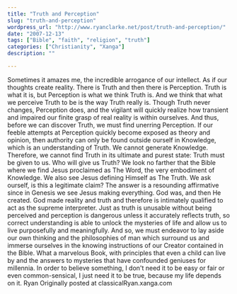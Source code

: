 ```yaml
---
title: "Truth and Perception"
slug: "truth-and-perception"
wordpress_url: "http://www.ryanclarke.net/post/truth-and-perception/"
date: "2007-12-13"
tags: ["Bible", "faith", "religion", "truth"]
categories: ["Christianity", "Xanga"]
description: ""

---
```


Sometimes it amazes me, the incredible arrogance of our intellect. As if our thoughts create reality. There is Truth and then there is Perception. Truth is what it is, but Perception is what we think Truth is. And we think that what we perceive Truth to be is the way Truth really is. Though Truth never changes, Perception does, and the vigilant will quickly realize how transient and impaired our finite grasp of real reality is within ourselves. And thus, before we can discover Truth, we must find unerring Perception. If our feeble attempts at Perception quickly become exposed as theory and opinion, then authority can only be found outside ourself in Knowledge, which is an understanding of Truth. We cannot generate Knowledge. Therefore, we cannot find Truth in its ultimate and purest state: Truth must be given to us. Who will give us Truth?
We look no farther that the Bible where we find Jesus proclaimed as The Word, the very embodiment of Knowledge. We also see Jesus defining Himself as The Truth. We ask ourself, is this a legitimate claim? The answer is a resounding affirmative since in Genesis we see Jesus making everything. God was, and then He created. God made reality and truth and therefore is intimately qualified to act as the supreme interpreter. Just as truth is unusable without being perceived and perception is dangerous unless it accurately reflects truth, so correct understanding is able to unlock the mysteries of life and allow us to live purposefully and meaningfully.
And so, we must endeavor to lay aside our own thinking and the philosophies of man which surround us and immerse ourselves in the knowing instructions of our Creator contained in the Bible. What a marvelous Book, with principles that even a child can live by and the answers to mysteries that have confounded geniuses for millennia.
In order to believe something, I don't need it to be easy or fair or even common-sensical, I just need it to be true, because my life depends on it.
Ryan
Originally posted at classicalRyan.xanga.com
